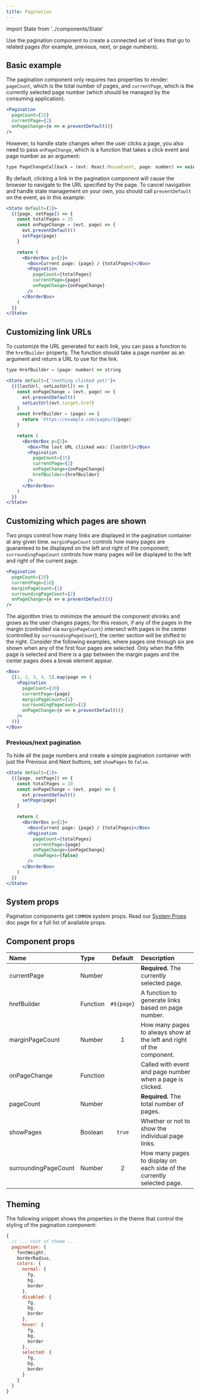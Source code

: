 ```yaml
---
title: Pagination
---
```

import State from '../components/State'

Use the pagination component to create a connected set of links that go to related pages (for example, previous, next, or page numbers).

## Basic example

The pagination component only requires two properties to render: `pageCount`, which is the total number of pages, and `currentPage`, which is the currently selected page number (which should be managed by the consuming application).

```jsx live
<Pagination
  pageCount={15}
  currentPage={2}
  onPageChange={e => e.preventDefault()}
/>
```

However, to handle state changes when the user clicks a page, you also need to pass `onPageChange`, which is a function that takes a click event and page number as an argument:

```javascript
type PageChangeCallback = (evt: React.MouseEvent, page: number) => void
```

By default, clicking a link in the pagination component will cause the browser to navigate to the URL specified by the page. To cancel navigation and handle state management on your own, you should call `preventDefault` on the event, as in this example:

```jsx live
<State default={1}>
  {([page, setPage]) => {
    const totalPages = 15
    const onPageChange = (evt, page) => {
      evt.preventDefault()
      setPage(page)
    }

    return (
      <BorderBox p={2}>
        <Box>Current page: {page} / {totalPages}</Box>
        <Pagination
          pageCount={totalPages}
          currentPage={page}
          onPageChange={onPageChange}
        />
      </BorderBox>
    )
  }}
</State>
```

## Customizing link URLs

To customize the URL generated for each link, you can pass a function to the `hrefBuilder` property. The function should take a page number as an argument and return a URL to use for the link.

```javascript
type HrefBuilder = (page: number) => string
```

```jsx live
<State default={'(nothing clicked yet)'}>
  {([lastUrl, setLastUrl]) => {
    const onPageChange = (evt, page) => {
      evt.preventDefault()
      setLastUrl(evt.target.href)
    }
    const hrefBuilder = (page) => {
      return `https://example.com/pages/${page}`
    }

    return (
      <BorderBox p={2}>
        <Box>The last URL clicked was: {lastUrl}</Box>
        <Pagination
          pageCount={15}
          currentPage={2}
          onPageChange={onPageChange}
          hrefBuilder={hrefBuilder}
        />
      </BorderBox>
    )
  }}
</State>
```

## Customizing which pages are shown

Two props control how many links are displayed in the pagination container at any given time. `marginPageCount` controls how many pages are guaranteed to be displayed on the left and right of the component; `surroundingPageCount` controls how many pages will be displayed to the left and right of the current page.

```jsx live
<Pagination
  pageCount={20}
  currentPage={10}
  marginPageCount={1}
  surroundingPageCount={2}
  onPageChange={e => e.preventDefault()}
/>
```

The algorithm tries to minimize the amount the component shrinks and grows as the user changes pages; for this reason, if any of the pages in the margin (controlled via `marginPageCount`) intersect with pages in the center (controlled by `surroundingPageCount`), the center section will be shifted to the right. Consider the following examples, where pages one through six are shown when any of the first four pages are selected. Only when the fifth page is selected and there is a gap between the margin pages and the center pages does a break element appear.

```jsx live
<Box>
  {[1, 2, 3, 4, 5].map(page => (
    <Pagination
      pageCount={20}
      currentPage={page}
      marginPageCount={1}
      surroundingPageCount={2}
      onPageChange={e => e.preventDefault()}
    />
  ))}
</Box>
```

### Previous/next pagination

To hide all the page numbers and create a simple pagination container with just the Previous and Next buttons, set `showPages` to `false`.

```jsx live
<State default={1}>
  {([page, setPage]) => {
    const totalPages = 10
    const onPageChange = (evt, page) => {
      evt.preventDefault()
      setPage(page)
    }

    return (
      <BorderBox p={2}>
        <Box>Current page: {page} / {totalPages}</Box>
        <Pagination
          pageCount={totalPages}
          currentPage={page}
          onPageChange={onPageChange}
          showPages={false}
        />
      </BorderBox>
    )
  }}
</State>
```

## System props

Pagination components get `COMMON` system props. Read our [System Props](/system-props) doc page for a full list of available props.

## Component props

| Name | Type | Default | Description |
| :- | :- | :-: | :- |
| currentPage | Number | | **Required.** The currently selected page. |
| hrefBuilder | Function | `#${page}` | A function to generate links based on page number. |
| marginPageCount | Number | 1 | How many pages to always show at the left and right of the component. |
| onPageChange | Function | | Called with event and page number when a page is clicked. |
| pageCount | Number | | **Required.** The total number of pages. |
| showPages | Boolean | `true` | Whether or not to show the individual page links. |
| surroundingPageCount | Number | 2 | How many pages to display on each side of the currently selected page. |

## Theming

The following snippet shows the properties in the theme that control the styling of the pagination component:

```javascript
{
  // ... rest of theme ...
  pagination: {
    fontWeight,
    borderRadius,
    colors: {
      normal: {
        fg,
        bg,
        border
      },
      disabled: {
        fg,
        bg,
        border
      },
      hover: {
        fg,
        bg,
        border
      },
      selected: {
        fg,
        bg,
        border
      }
    }
  }
}
```
